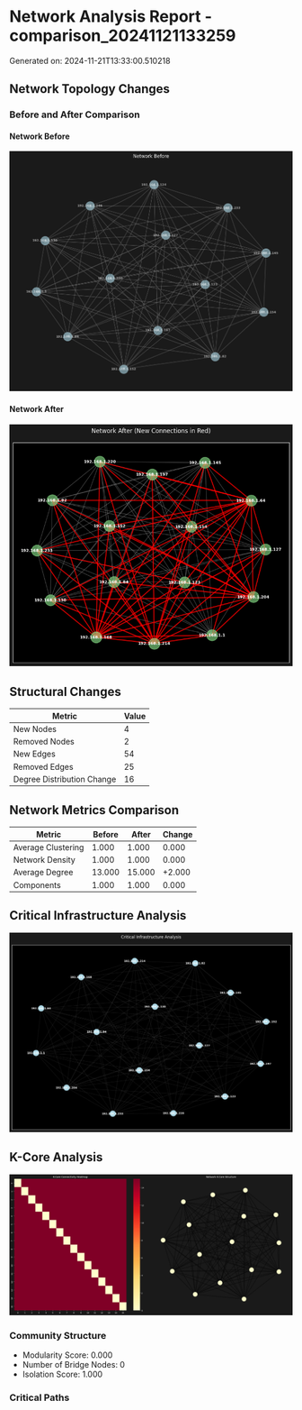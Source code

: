 # Network Analysis Report - comparison_20241121133259

Generated on: 2024-11-21T13:33:00.510218

## Network Topology Changes

### Before and After Comparison

#### Network Before

![Network Before](assets/network_before.png)

#### Network After

![Network After](assets/network_after.png)

## Structural Changes
| Metric | Value |
|--------|--------|
| New Nodes | 4 |
| Removed Nodes | 2 |
| New Edges | 54 |
| Removed Edges | 25 |
| Degree Distribution Change | 16 |

## Network Metrics Comparison
| Metric | Before | After | Change |
|--------|---------|--------|---------|
| Average Clustering | 1.000 | 1.000 | 0.000 |
| Network Density | 1.000 | 1.000 | 0.000 |
| Average Degree | 13.000 | 15.000 | +2.000 |
| Components | 1.000 | 1.000 | 0.000 |

## Critical Infrastructure Analysis

![Critical Infrastructure](assets/critical_infra.png)


## K-Core Analysis

![K-Core Analysis](assets/kcore.png)


### Community Structure
- Modularity Score: 0.000
- Number of Bridge Nodes: 0
- Isolation Score: 1.000

### Critical Paths